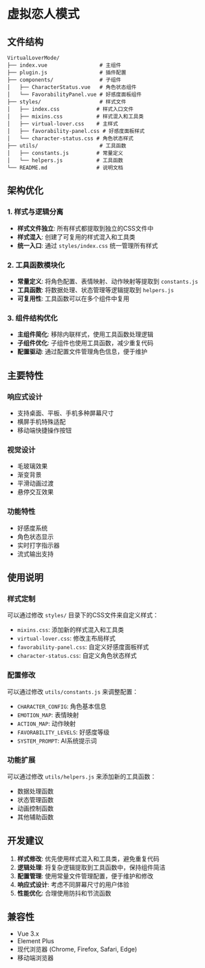 # 虚拟恋人模式

## 文件结构

```
VirtualLoverMode/
├── index.vue                 # 主组件
├── plugin.js                 # 插件配置
├── components/               # 子组件
│   ├── CharacterStatus.vue   # 角色状态组件
│   └── FavorabilityPanel.vue # 好感度面板组件
├── styles/                   # 样式文件
│   ├── index.css            # 样式入口文件
│   ├── mixins.css           # 样式混入和工具类
│   ├── virtual-lover.css    # 主样式
│   ├── favorability-panel.css # 好感度面板样式
│   └── character-status.css # 角色状态样式
├── utils/                    # 工具函数
│   ├── constants.js         # 常量定义
│   └── helpers.js           # 工具函数
└── README.md                # 说明文档
```

## 架构优化

### 1. 样式与逻辑分离
- **样式文件独立**: 所有样式都提取到独立的CSS文件中
- **样式混入**: 创建了可复用的样式混入和工具类
- **统一入口**: 通过 `styles/index.css` 统一管理所有样式

### 2. 工具函数模块化
- **常量定义**: 将角色配置、表情映射、动作映射等提取到 `constants.js`
- **工具函数**: 将数据处理、状态管理等逻辑提取到 `helpers.js`
- **可复用性**: 工具函数可以在多个组件中复用

### 3. 组件结构优化
- **主组件简化**: 移除内联样式，使用工具函数处理逻辑
- **子组件优化**: 子组件也使用工具函数，减少重复代码
- **配置驱动**: 通过配置文件管理角色信息，便于维护

## 主要特性

### 响应式设计
- 支持桌面、平板、手机多种屏幕尺寸
- 横屏手机特殊适配
- 移动端快捷操作按钮

### 视觉设计
- 毛玻璃效果
- 渐变背景
- 平滑动画过渡
- 悬停交互效果

### 功能特性
- 好感度系统
- 角色状态显示
- 实时打字指示器
- 流式输出支持

## 使用说明

### 样式定制
可以通过修改 `styles/` 目录下的CSS文件来自定义样式：

- `mixins.css`: 添加新的样式混入和工具类
- `virtual-lover.css`: 修改主布局样式
- `favorability-panel.css`: 自定义好感度面板样式
- `character-status.css`: 自定义角色状态样式

### 配置修改
可以通过修改 `utils/constants.js` 来调整配置：

- `CHARACTER_CONFIG`: 角色基本信息
- `EMOTION_MAP`: 表情映射
- `ACTION_MAP`: 动作映射
- `FAVORABILITY_LEVELS`: 好感度等级
- `SYSTEM_PROMPT`: AI系统提示词

### 功能扩展
可以通过修改 `utils/helpers.js` 来添加新的工具函数：

- 数据处理函数
- 状态管理函数
- 动画控制函数
- 其他辅助函数

## 开发建议

1. **样式修改**: 优先使用样式混入和工具类，避免重复代码
2. **逻辑处理**: 将复杂逻辑提取到工具函数中，保持组件简洁
3. **配置管理**: 使用常量文件管理配置，便于维护和修改
4. **响应式设计**: 考虑不同屏幕尺寸的用户体验
5. **性能优化**: 合理使用防抖和节流函数

## 兼容性

- Vue 3.x
- Element Plus
- 现代浏览器 (Chrome, Firefox, Safari, Edge)
- 移动端浏览器
